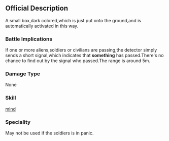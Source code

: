 ## Official Description

A small box,dark colored,which is just put onto the ground,and is
automatically activated in this way.

### Battle Implications

If one or more aliens,soldiers or civilians are passing,the detector
simply sends a short signal,which indicates that **something** has
passed.There's no chance to find out by the signal who passed.The range
is around 5m.

### Damage Type

None

### Skill

[mind](Skills/mind "wikilink")

### Speciality

May not be used if the soldiers is in panic.